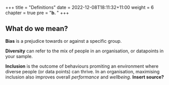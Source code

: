 +++
title = "Definitions"
date = 2022-12-08T18:11:32+11:00
weight = 6
chapter = true
pre = "<b>b. </b>"
+++

## What do we mean?

**Bias** is a prejudice towards or against a specific group.

**Diversity** can refer to the mix of people in an organisation, or datapoints in your sample.

**Inclusion** is the outcome of behaviours promiting an environment where diverse people (or
data points) can thrive. In an organisation, maximising inclusion also improves overall 
*performance* and *wellbeing*. **Insert source?**